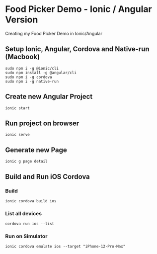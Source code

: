 # Food Picker Demo - Ionic / Angular Version
Creating my Food Picker Demo in Ionic/Angular
## Setup Ionic, Angular, Cordova and Native-run (Macbook)
    sudo npm i -g @ionic/cli
	sudo npm install -g @angular/cli
	sudo npm i -g cordova
	sudo npm i -g native-run

## Create new Angular Project
	ionic start
## Run project on browser
	ionic serve
## Generate new Page
	ionic g page detail
## Build and Run iOS Cordova
### Build
    ionic cordova build ios
### List all devices
	cordova run ios --list
### Run on Simulator
	ionic cordova emulate ios --target "iPhone-12-Pro-Max"